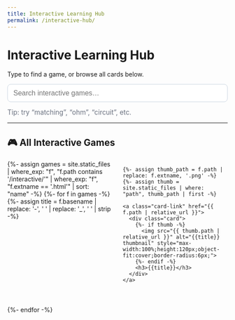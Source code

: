```yaml
---
title: Interactive Learning Hub
permalink: /interactive-hub/
---
```


<head>
  <style>
    .projects {
      display: grid;
      grid-template-columns: repeat(auto-fit, minmax(200px, 1fr));
      gap: 1.5rem;
      margin-top: 1.25rem;
    }
    .card-link { text-decoration: none; }
    .card {
      background: #ffffff;
      border: 1px solid #e5e7eb;
      border-radius: 10px;
      box-shadow: 0 2px 5px rgba(0,0,0,0.05);
      transition: transform 0.2s ease;
      display: flex;
      flex-direction: column;
      align-items: center;
      padding: 1rem;
      height: 100%;
    }
    .card:hover { transform: scale(1.03); }
    .card h3 { color: #1f2937; margin: 0.5rem 0 0; text-align: center; font-size: 1rem; }
    .search-wrap { margin: 0.75rem 0 0.5rem 0; }
    .search-input {
      width: 100%;
      padding: 0.65rem 0.8rem;
      font-size: 1rem;
      border-radius: 8px;
      border: 1px solid #cbd5e1;
      outline: none;
    }
    .results { margin-top: 0.75rem; list-style: none; padding-left: 0; }
    .results li { margin: 0.4rem 0; }
    .muted { color: #6b7280; font-size: 0.95rem; }
  </style>
</head>

# Interactive Learning Hub

Type to find a game, or browse all cards below.

<div class="search-wrap">
  <input id="hub-search" class="search-input" type="text" placeholder="Search interactive games…">
  <ul id="hub-results" class="results"></ul>
  <div id="hub-hint" class="muted">Tip: try “matching”, “ohm”, “circuit”, etc.</div>
</div>

<script src="https://cdnjs.cloudflare.com/ajax/libs/simple-jekyll-search/1.9.2/simple-jekyll-search.min.js"></script>
<script>
  const searchInput = document.getElementById('hub-search');
  const resultsEl = document.getElementById('hub-results');
  const hintEl = document.getElementById('hub-hint');
  const cardsSection = document.getElementById('hub-cards');

  SimpleJekyllSearch({
    searchInput: searchInput,
    resultsContainer: resultsEl,
    json: '{{ "/interactive-search.json" | relative_url }}',
    searchResultTemplate: '<li><a href="{url}">{title}</a></li>',
    noResultsText: '<li class="muted">No games found.</li>',
    limit: 20
  });

  // UX: hide the card grid when user types; show again when empty
  searchInput.addEventListener('input', () => {
    const hasQuery = searchInput.value.trim().length > 0;
    cardsSection.style.display = hasQuery ? 'none' : '';
    hintEl.style.display = hasQuery ? 'none' : '';
  });
</script>

---

## 🎮 All Interactive Games

<div id="hub-cards" class="projects">
  {%- assign games = site.static_files
      | where_exp: "f", "f.path contains '/interactive/'"
      | where_exp: "f", "f.extname == '.html'"
      | sort: "name" -%}
  {%- for f in games -%}
    {%- assign title = f.basename 
   | replace: '-', ' ' 
   | replace: '_', ' ' 
   | strip -%}


    {%- assign thumb_path = f.path | replace: f.extname, '.png' -%}
    {%- assign thumb = site.static_files | where: "path", thumb_path | first -%}

    <a class="card-link" href="{{ f.path | relative_url }}">
      <div class="card">
        {%- if thumb -%}
          <img src="{{ thumb.path | relative_url }}" alt="{{title}} thumbnail" style="max-width:100%;height:120px;object-fit:cover;border-radius:6px;">
        {%- endif -%}
        <h3>{{title}}</h3>
      </div>
    </a>
  {%- endfor -%}
</div>
